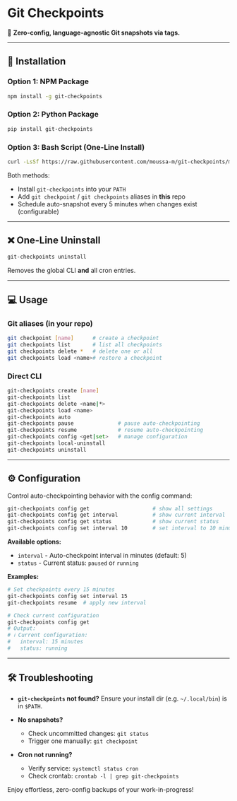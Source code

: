
# Git Checkpoints

🔄 **Zero-config, language-agnostic Git snapshots via tags.**

---

## 🚀 Installation

### Option 1: NPM Package

```bash
npm install -g git-checkpoints
```

### Option 2: Python Package

```bash
pip install git-checkpoints
```

### Option 3: Bash Script (One-Line Install)

```bash
curl -LsSf https://raw.githubusercontent.com/moussa-m/git-checkpoints/main/install.sh | bash
```

Both methods:
* Install `git-checkpoints` into your `PATH`
* Add `git checkpoint` / `git checkpoints` aliases in **this** repo
* Schedule auto-snapshot every 5 minutes when changes exist (configurable)

---

## ❌ One-Line Uninstall

```bash
git-checkpoints uninstall
```

Removes the global CLI **and** all cron entries.

---

## 💻 Usage

### Git aliases (in your repo)

```bash
git checkpoint [name]      # create a checkpoint
git checkpoints list       # list all checkpoints
git checkpoints delete *   # delete one or all
git checkpoints load <name># restore a checkpoint
```

### Direct CLI

```bash
git-checkpoints create [name]
git-checkpoints list
git-checkpoints delete <name|*>
git-checkpoints load <name>
git-checkpoints auto
git-checkpoints pause              # pause auto-checkpointing
git-checkpoints resume             # resume auto-checkpointing
git-checkpoints config <get|set>   # manage configuration
git-checkpoints local-uninstall
git-checkpoints uninstall
```

---

## ⚙️ Configuration

Control auto-checkpointing behavior with the config command:

```bash
git-checkpoints config get                    # show all settings
git-checkpoints config get interval           # show current interval
git-checkpoints config get status             # show current status
git-checkpoints config set interval 10        # set interval to 10 minutes
```

**Available options:**
- `interval` - Auto-checkpoint interval in minutes (default: 5)
- `status` - Current status: `paused` or `running`

**Examples:**
```bash
# Set checkpoints every 15 minutes
git-checkpoints config set interval 15
git-checkpoints resume  # apply new interval

# Check current configuration
git-checkpoints config get
# Output:
# ℹ️ Current configuration:
#   interval: 15 minutes
#   status: running
```

---

## 🛠 Troubleshooting

* **`git-checkpoints` not found?**
  Ensure your install dir (e.g. `~/.local/bin`) is in `$PATH`.
* **No snapshots?**

  * Check uncommitted changes: `git status`
  * Trigger one manually: `git checkpoint`
* **Cron not running?**

  * Verify service: `systemctl status cron`
  * Check crontab: `crontab -l | grep git-checkpoints`

Enjoy effortless, zero-config backups of your work-in-progress!
